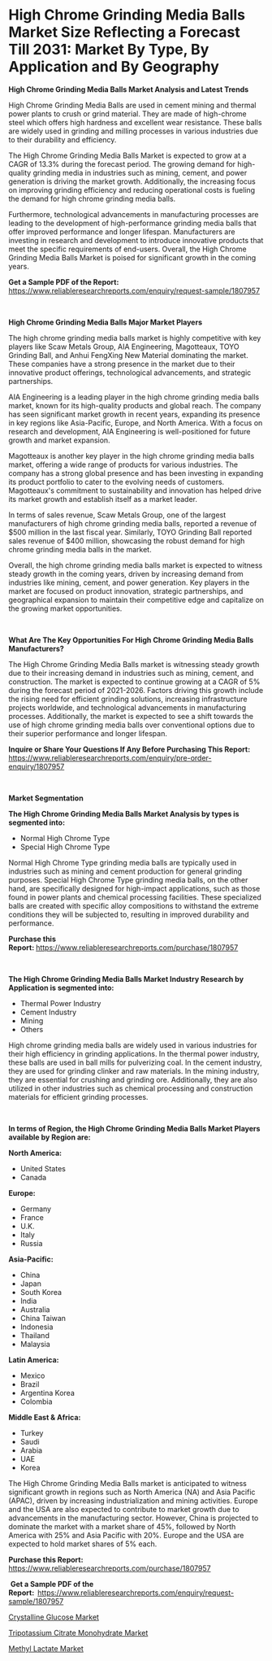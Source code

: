 <p><h1>High Chrome Grinding Media Balls Market Size Reflecting a Forecast Till 2031: Market By Type, By Application and By Geography</h1></p><p><strong>High Chrome Grinding Media Balls Market Analysis and Latest Trends</strong></p>
<p><p>High Chrome Grinding Media Balls are used in cement mining and thermal power plants to crush or grind material. They are made of high-chrome steel which offers high hardness and excellent wear resistance. These balls are widely used in grinding and milling processes in various industries due to their durability and efficiency.</p><p>The High Chrome Grinding Media Balls Market is expected to grow at a CAGR of 13.3% during the forecast period. The growing demand for high-quality grinding media in industries such as mining, cement, and power generation is driving the market growth. Additionally, the increasing focus on improving grinding efficiency and reducing operational costs is fueling the demand for high chrome grinding media balls.</p><p>Furthermore, technological advancements in manufacturing processes are leading to the development of high-performance grinding media balls that offer improved performance and longer lifespan. Manufacturers are investing in research and development to introduce innovative products that meet the specific requirements of end-users. Overall, the High Chrome Grinding Media Balls Market is poised for significant growth in the coming years.</p></p>
<p><strong>Get a Sample PDF of the Report:&nbsp;</strong> <a href="https://www.reliableresearchreports.com/enquiry/request-sample/1807957">https://www.reliableresearchreports.com/enquiry/request-sample/1807957</a></p>
<p>&nbsp;</p>
<p><strong>High Chrome Grinding Media Balls Major Market Players</strong></p>
<p><p>The high chrome grinding media balls market is highly competitive with key players like Scaw Metals Group, AIA Engineering, Magotteaux, TOYO Grinding Ball, and Anhui FengXing New Material dominating the market. These companies have a strong presence in the market due to their innovative product offerings, technological advancements, and strategic partnerships.</p><p>AIA Engineering is a leading player in the high chrome grinding media balls market, known for its high-quality products and global reach. The company has seen significant market growth in recent years, expanding its presence in key regions like Asia-Pacific, Europe, and North America. With a focus on research and development, AIA Engineering is well-positioned for future growth and market expansion.</p><p>Magotteaux is another key player in the high chrome grinding media balls market, offering a wide range of products for various industries. The company has a strong global presence and has been investing in expanding its product portfolio to cater to the evolving needs of customers. Magotteaux's commitment to sustainability and innovation has helped drive its market growth and establish itself as a market leader.</p><p>In terms of sales revenue, Scaw Metals Group, one of the largest manufacturers of high chrome grinding media balls, reported a revenue of $500 million in the last fiscal year. Similarly, TOYO Grinding Ball reported sales revenue of $400 million, showcasing the robust demand for high chrome grinding media balls in the market.</p><p>Overall, the high chrome grinding media balls market is expected to witness steady growth in the coming years, driven by increasing demand from industries like mining, cement, and power generation. Key players in the market are focused on product innovation, strategic partnerships, and geographical expansion to maintain their competitive edge and capitalize on the growing market opportunities.</p></p>
<p>&nbsp;</p>
<p><strong>What Are The Key Opportunities For High Chrome Grinding Media Balls Manufacturers?</strong></p>
<p><p>The High Chrome Grinding Media Balls market is witnessing steady growth due to their increasing demand in industries such as mining, cement, and construction. The market is expected to continue growing at a CAGR of 5% during the forecast period of 2021-2026. Factors driving this growth include the rising need for efficient grinding solutions, increasing infrastructure projects worldwide, and technological advancements in manufacturing processes. Additionally, the market is expected to see a shift towards the use of high chrome grinding media balls over conventional options due to their superior performance and longer lifespan.</p></p>
<p><strong>Inquire or Share Your Questions If Any Before Purchasing This Report:</strong> <a href="https://www.reliableresearchreports.com/enquiry/pre-order-enquiry/1807957">https://www.reliableresearchreports.com/enquiry/pre-order-enquiry/1807957</a></p>
<p>&nbsp;</p>
<p><strong>Market Segmentation</strong></p>
<p><strong>The High Chrome Grinding Media Balls Market Analysis by types is segmented into:</strong></p>
<p><ul><li>Normal High Chrome Type</li><li>Special High Chrome Type</li></ul></p>
<p><p>Normal High Chrome Type grinding media balls are typically used in industries such as mining and cement production for general grinding purposes. Special High Chrome Type grinding media balls, on the other hand, are specifically designed for high-impact applications, such as those found in power plants and chemical processing facilities. These specialized balls are created with specific alloy compositions to withstand the extreme conditions they will be subjected to, resulting in improved durability and performance.</p></p>
<p><strong>Purchase this Report:&nbsp;</strong><a href="https://www.reliableresearchreports.com/purchase/1807957">https://www.reliableresearchreports.com/purchase/1807957</a></p>
<p>&nbsp;</p>
<p><strong>The High Chrome Grinding Media Balls Market Industry Research by Application is segmented into:</strong></p>
<p><ul><li>Thermal Power Industry</li><li>Cement Industry</li><li>Mining</li><li>Others</li></ul></p>
<p><p>High chrome grinding media balls are widely used in various industries for their high efficiency in grinding applications. In the thermal power industry, these balls are used in ball mills for pulverizing coal. In the cement industry, they are used for grinding clinker and raw materials. In the mining industry, they are essential for crushing and grinding ore. Additionally, they are also utilized in other industries such as chemical processing and construction materials for efficient grinding processes.</p></p>
<p>&nbsp;</p>
<p><strong>In terms of Region, the High Chrome Grinding Media Balls Market Players available by Region are:</strong></p>
<p>
    <p> <strong> North America: </strong>
        <ul>
            <li>United States</li>
            <li>Canada</li>
        </ul>
        </p> 
    <p> <strong> Europe: </strong>
        <ul>
            <li>Germany</li>
            <li>France</li>
            <li>U.K.</li>
            <li>Italy</li>
            <li>Russia</li>
        </ul>
        </p> 
    <p> <strong> Asia-Pacific: </strong>
        <ul>
            <li>China</li>
            <li>Japan</li>
            <li>South Korea</li>
            <li>India</li>
            <li>Australia</li>
            <li>China Taiwan</li>
            <li>Indonesia</li>
            <li>Thailand</li>
            <li>Malaysia</li>
        </ul>
        </p> 
    <p> <strong> Latin America: </strong>
        <ul>
            <li>Mexico</li>
            <li>Brazil</li>
            <li>Argentina Korea</li>
            <li>Colombia</li>
        </ul>
        </p> 
    <p> <strong> Middle East & Africa: </strong>
        <ul>
            <li>Turkey</li>
            <li>Saudi</li>
            <li>Arabia</li>
            <li>UAE</li>
            <li>Korea</li>
        </ul>
    </p>
    </p>
<p><p>The High Chrome Grinding Media Balls market is anticipated to witness significant growth in regions such as North America (NA) and Asia Pacific (APAC), driven by increasing industrialization and mining activities. Europe and the USA are also expected to contribute to market growth due to advancements in the manufacturing sector. However, China is projected to dominate the market with a market share of 45%, followed by North America with 25% and Asia Pacific with 20%. Europe and the USA are expected to hold market shares of 5% each.</p></p>
<p><strong>Purchase this Report: </strong><a href="https://www.reliableresearchreports.com/purchase/1807957">https://www.reliableresearchreports.com/purchase/1807957</a></p>
<p>&nbsp;<strong>Get a Sample PDF of the Report:&nbsp;&nbsp;</strong><a href="https://www.reliableresearchreports.com/enquiry/request-sample/1807957">https://www.reliableresearchreports.com/enquiry/request-sample/1807957</a></p>
<p><strong></strong></p>
<p><p><a href="https://github.com/CliffMedina6/Market-Research-Report-List-3/blob/main/crystalline-glucose-market.md">Crystalline Glucose Market</a></p><p><a href="https://github.com/provorikovar/Market-Research-Report-List-3/blob/main/tripotassium-citrate-monohydrate-market.md">Tripotassium Citrate Monohydrate Market</a></p><p><a href="https://github.com/Sinjinluong3e0awx2m195k76/Market-Research-Report-List-1/blob/main/methyl-lactate-market.md">Methyl Lactate Market</a></p></p>